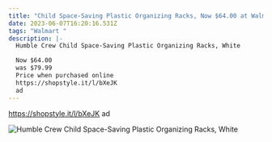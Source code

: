 ```yaml
---
title: "Child Space-Saving Plastic Organizing Racks, Now $64.00 at Walmart "
date: 2023-06-07T16:20:16.531Z
tags: "Walmart "
description: |-
  Humble Crew Child Space-Saving Plastic Organizing Racks, White

  Now $64.00
  was $79.99
  Price when purchased online 
  https://shopstyle.it/l/bXeJK
  ad
---
```

<!--StartFragment--> 

https://shopstyle.it/l/bXeJK
ad 

![Humble Crew Child Space-Saving Plastic Organizing Racks, White](https://i5.walmartimages.com/asr/439736b5-c0a8-40d5-8f67-3adaa8b95115.b7e43b288698c32b761a0aec872af812.jpeg)

<!--EndFragment-->